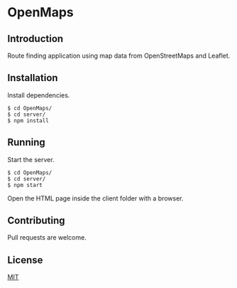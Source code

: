 # OpenMaps

## Introduction

Route finding application using map data from OpenStreetMaps and Leaflet.

## Installation

Install dependencies.
```
$ cd OpenMaps/
$ cd server/
$ npm install
```

## Running
Start the server.
```
$ cd OpenMaps/
$ cd server/
$ npm start 
```
Open the HTML page inside the client folder with a browser.

## Contributing
Pull requests are welcome.

## License
[MIT](https://choosealicense.com/licenses/mit/)
